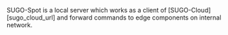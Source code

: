 
SUGO-Spot is a local server which works as a client of [SUGO-Cloud][sugo_cloud_url] and forward commands to edge components on internal network. 
  